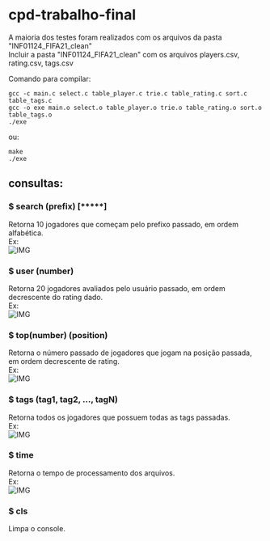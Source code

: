 # cpd-trabalho-final

A maioria dos testes foram realizados com os arquivos da pasta "INF01124_FIFA21_clean"  
Incluir a pasta "INF01124_FIFA21_clean" com os arquivos players.csv, rating.csv, tags.csv  

Comando para compilar:

```
gcc -c main.c select.c table_player.c trie.c table_rating.c sort.c table_tags.c  
gcc -o exe main.o select.o table_player.o trie.o table_rating.o sort.o table_tags.o  
./exe  
```
ou:  
```
make  
./exe  
```

## consultas:

### $ search (prefix) [*****]  
Retorna 10 jogadores que começam pelo prefixo passado, em ordem alfabética.  
Ex:  
![IMG](https://media.discordapp.net/attachments/1024295551388364800/1024295607050965012/unknown.png)

### $ user (number)  
Retorna 20 jogadores avaliados pelo usuário passado, em ordem decrescente do rating dado.  
Ex:  
![IMG](https://media.discordapp.net/attachments/1024295551388364800/1024297146339569734/unknown.png)

### $ top(number) (position)  
Retorna o número passado de jogadores que jogam na posição passada, em ordem decrescente de rating.  
Ex:  
![IMG](https://media.discordapp.net/attachments/1024295551388364800/1024298324163039274/unknown.png)

### $ tags (tag1, tag2, ..., tagN)  
Retorna todos os jogadores que possuem todas as tags passadas.  
Ex:  
![IMG](https://media.discordapp.net/attachments/1024295551388364800/1024299010988720158/unknown.png)

### $ time  
Retorna o tempo de processamento dos arquivos.  
Ex:  
![IMG](https://media.discordapp.net/attachments/1024295551388364800/1024299519808126996/unknown.png)

### $ cls  
Limpa o console.  
